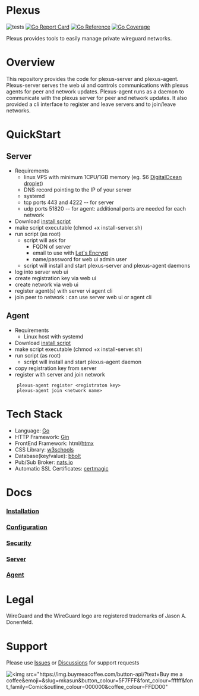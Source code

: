 Plexus
======
![tests](https://github.com/devilcove/plexus/actions/workflows/integrationtest.yml/badge.svg)
[![Go Report Card](https://goreportcard.com/badge/github.com/devilcove/pleuxs?style=flat-square)](https://goreportcard.com/report/github.com/devilcove/plexus)
[![Go Reference](https://pkg.go.dev/badge/github.com/devilcove/plexus.svg)](https://pkg.go.dev/github.com/devilcove/plexus)
[![Go Coverage](https://raw.githubusercontent.com/wiki/devilcove/plexus/coverage/coverage.svg)](https://raw.githack.com/wiki/devilcove/plexus/coverage.html)

Plexus provides tools to easily manage private wireguard networks.

Overview
========
This repository provides the code for plexus-server and plexus-agent.
Plexus-server serves the web ui and controls communications with plexus agents for peer and network updates.
Plexus-agent runs as a daemon to communicate with the plexus server for peer and network updates.  It also provided a cli interface to register and leave servers and to join/leave networks.

QuickStart
==========
Server
------
* Requirements
    * linux VPS with minimum 1CPU/1GB memory (eg.  $6 [DigitalOcean droplet](https://m.do.co/c/17e44f225e2e))
    * DNS record pointing to the IP of your server
    * systemd
    * tcp ports 443 and 4222  -- for server
    * udp ports 51820 -- for agent: additional ports are needed for each network 
* Download [install script](https://raw.githubusercontent.com/devilcove/plexus/master/scripts/install-server.sh)
* make script executable (chmod +x install-server.sh)
* run script  (as root)
    * script will ask for
        * FQDN of server
        * email to use with [Let's Encrypt](https://letsencrypt.org)
        * name/password for web ui admin user
    * script will install and start plexus-server and plexus-agent daemons
* log into server web ui
* create registration key via web ui
* create network via web ui
* register agent(s) with server vi agent cli
* join peer to network :  can use server web ui or agent cli

Agent
-----
* Requirements
    * Linux host with systemd
* Download [install script](https://raw.githubusercontent.com/devilcove/plexus/master/scripts/install-agent.sh)
* make script executable (chmod +x install-server.sh)
* run script  (as root)
    * script will install and start plexus-agent daemon
* copy registration key from server
* register with server and join network
```
    plexus-agent register <registraton key>
    plexus-agent join <network name>
```

Tech Stack
==========
* Language: [Go](https://go.dev)
* HTTP Framework: [Gin](https://github.com/gin-gonic/gin)
* FrontEnd Framework: html/[htmx](https://htmx.org)
* CSS Library: [w3schools](https://w3schools.com/w3css)
* Database(key/value): [bbolt](https://github.com/etcd-io/bbolt)
* Pub/Sub Broker: [nats.io](https://nats.io)
* Automatic SSL Certificates: [certmagic](https://github.com/caddyserver/certmagic)

Docs
====
### [Installation](docs/install.md)
### [Configuration](docs/configuration.md)
### [Security](docs/security.md)
### [Server](docs/server.md)
### [Agent](docs/agent.md)

Legal
=====
WireGuard and the WireGuard logo are registered trademarks of Jason A. Donenfeld.

Support
=======
Please use [Issues](https://github.com/devilcove/plexus/issues) or [Discussions](https://github.com/devilcove/plexus/discussions) for support requests

![<img src="https://img.buymeacoffee.com/button-api/?text=Buy me a coffee&emoji=&slug=mkasun&button_colour=5F7FFF&font_colour=ffffff&font_family=Comic&outline_colour=000000&coffee_colour=FFDD00"](https://www.buymeacoffee.com/mkasun)